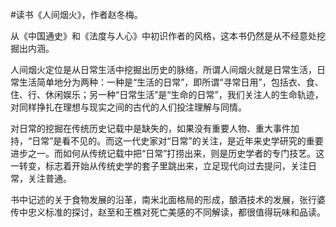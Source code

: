 #读书《人间烟火》，作者赵冬梅。

从《中国通史》和《法度与人心》中初识作者的风格，这本书仍然是从不经意处挖掘出内涵。

人间烟火定位是从日常生活中挖掘出历史的脉络，所谓人间烟火就是日常生活，日常生活简单地分为两种：一种是“生活的日常”，即所谓“寻常日用”，包括衣、食、住、行、休闲娱乐；另一种“日常生活”是“生命的日常”，我们关注人的生命轨迹，对同样挣扎在理想与现实之间的古代的人们投注理解与同情。

对日常的挖掘在传统历史记载中是缺失的，如果没有重要人物、重大事件加持，“日常”是看不见的。而这一代史家对“日常”的关注，是近年来史学研究的重要进步之一。而如何从传统记载中把“日常”打捞出来，则是历史学者的专门技艺。这一转变，标志着开始从传统史学的套子里跳出来，立足现代向过去提问，关注日常，关注普通。

书中记述的关于食物发展的沿革，南米北面格局的形成，酿酒技术的发展，张行婆传中忠义标准的探讨，赵至和王樵对死亡美感的不同解读，都很值得玩味和品读。